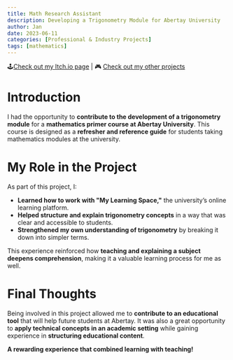 ```yaml
---
title: Math Research Assistant
description: Developing a Trigonometry Module for Abertay University
author: Jan
date: 2023-06-11
categories: [Professional & Industry Projects]
tags: [mathematics]
---
```


🕹️[Check out my Itch.io page](https://jphuss.itch.io/) | 🎮 [Check out my other projects](https://janhuss.github.io/categories/)

# Introduction

I had the opportunity to **contribute to the development of a trigonometry module** for a 
**mathematics primer course at Abertay University**. This course is designed as a **refresher and 
reference guide** for students taking mathematics modules at the university.

# My Role in the Project

As part of this project, I:

- **Learned how to work with "My Learning Space,"** the university’s online learning platform.
- **Helped structure and explain trigonometry concepts** in a way that was clear and accessible 
to students.
- **Strengthened my own understanding of trigonometry** by breaking it down into simpler terms.

This experience reinforced how **teaching and explaining a subject deepens comprehension**, 
making it a valuable learning process for me as well.

# Final Thoughts

Being involved in this project allowed me to **contribute to an educational tool** that will help 
future students at Abertay. It was also a great opportunity to **apply technical concepts in an 
academic setting** while gaining experience in **structuring educational content**.

**A rewarding experience that combined learning with teaching!**
